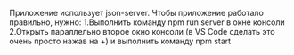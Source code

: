 Приложение использует json-server. Чтобы приложение работало правильно, нужно:
  1.Выполнить команду npm run server в окне консоли
  2.Открыть параллельно второе окно консоли (в VS Сode сделать это очень просто нажав на +) и выполнить команду npm start
